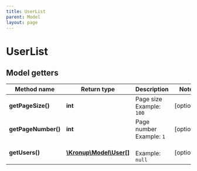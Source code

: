 ```yaml
---
title: UserList
parent: Model
layout: page
---
```


# UserList

## Model getters

Method name | Return type | Description | Notes
------------ | ------------- | ------------- | -------------
**getPageSize()** | **int** | Page size <br>Example: `100` | [optional]
**getPageNumber()** | **int** | Page number <br>Example: `1` | [optional]
**getUsers()** | [**\Kronup\Model\User[]**](../User) |  <br>Example: `null` | [optional]

